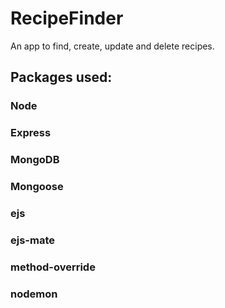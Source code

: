 # RecipeFinder
An app to find, create, update and delete recipes.

## Packages used:
### Node
### Express
### MongoDB
### Mongoose
### ejs
### ejs-mate
### method-override
### nodemon
